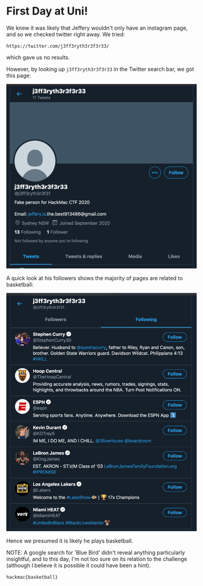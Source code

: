 # First Day at Uni!

We knew it was likely that Jeffery wouldn't only have an instagram page, and so we checked twitter right away. We tried:
```
https://twitter.com/j3ff3ryth3r3f3r33/
```
which gave us no results.

However, by looking up `j3ff3ryth3r3f3r33` in the Twitter search bar, we got this page:

![1](1.jpg)

A quick look at his followers shows the majority of pages are related to basketball:

![2](2.jpg)

Hence we presumed it is likely he plays basketball.

NOTE: A google search for 'Blue Bird' didn't reveal anything particularly insightful, and to this day, I'm not too sure on its relation to the challenge (although I believe it is possible it could have been a hint).

```
hackmac{basketball}
```